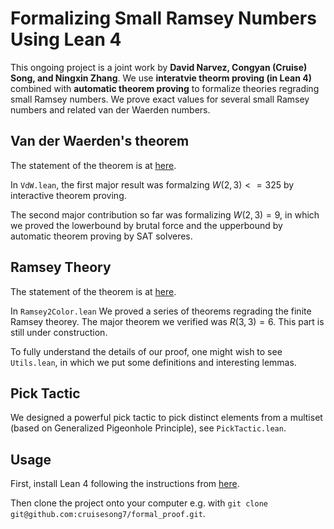 # Formalizing Small Ramsey Numbers Using Lean 4 
This ongoing project is a joint work by **David Narvez, Congyan (Cruise) Song, and Ningxin Zhang**. We use **interatvie theorm proving (in Lean 4)** combined with **automatic theorem proving** to formalize theories regrading small Ramsey numbers. We prove exact values for several small Ramsey numbers and related van der Waerden numbers. 

## Van der Waerden's theorem
The statement of the theorem is at [here](https://en.wikipedia.org/wiki/Van_der_Waerden%27s_theorem). 

In ```VdW.lean```, the first major result was formalzing $W(2,3) <= 325$ by interactive theorem proving.

The second major contribution so far was formalizing $W(2,3) = 9$, in which we proved the lowerbound by brutal force and the upperbound by automatic theorem proving by SAT solveres.

## Ramsey Theory 
The statement of the theorem is at [here](https://en.wikipedia.org/wiki/Ramsey%27s_theorem). 

In ```Ramsey2Color.lean``` We proved a series of theorems regrading the finite Ramsey theorey. The major theorem we verified was $R(3,3) = 6$. This part is still under construction. 

To fully understand the details of our proof, one might wish to see ``` Utils.lean```, in which we put some definitions and interesting lemmas. 

## Pick Tactic
We designed a powerful pick tactic to pick distinct elements from a multiset (based on Generalized Pigeonhole Principle), see ```PickTactic.lean```.

## Usage
First, install Lean 4 following the instructions from [here](https://github.com/leanprover/lean4).

Then clone the project onto your computer e.g. with ```git clone git@github.com:cruisesong7/formal_proof.git```.

